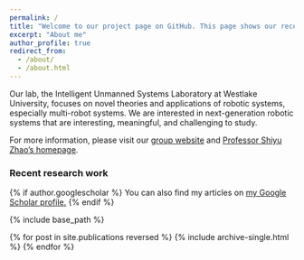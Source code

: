 ```yaml
---
permalink: /
title: "Welcome to our project page on GitHub. This page shows our recent research work."
excerpt: "About me"
author_profile: true
redirect_from: 
  - /about/
  - /about.html
---
```


Our lab, the Intelligent Unmanned Systems Laboratory at Westlake University, focuses on novel theories and applications of robotic systems, especially multi-robot systems. We are interested in next-generation robotic systems that are interesting, meaningful, and challenging to study.

For more information, please visit our [group website](https://shiyuzhao.westlake.edu.cn/) and [Professor Shiyu Zhao’s homepage](https://www.shiyuzhao.net/).

### Recent research work

{% if author.googlescholar %}
  You can also find my articles on <u><a href="{{author.googlescholar}}">my Google Scholar profile</a>.</u>
{% endif %}

{% include base_path %}

{% for post in site.publications reversed %}
  {% include archive-single.html %}
{% endfor %}